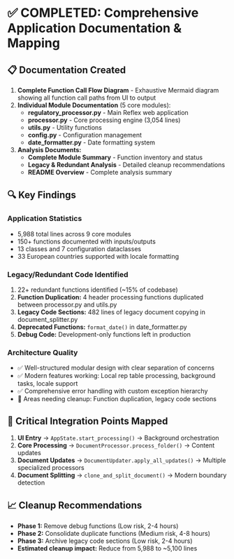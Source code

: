# ✅ COMPLETED: Comprehensive Application Documentation & Mapping

## 📋 Documentation Created

1. **Complete Function Call Flow Diagram** - Exhaustive Mermaid diagram showing all function call paths from UI to output
2. **Individual Module Documentation** (5 core modules):
   - **regulatory_processor.py** - Main Reflex web application
   - **processor.py** - Core processing engine (3,054 lines)
   - **utils.py** - Utility functions
   - **config.py** - Configuration management
   - **date_formatter.py** - Date formatting system
3. **Analysis Documents:**
   - **Complete Module Summary** - Function inventory and status
   - **Legacy & Redundant Analysis** - Detailed cleanup recommendations
   - **README Overview** - Complete analysis summary

## 🔍 Key Findings

### Application Statistics
- 5,988 total lines across 9 core modules
- 150+ functions documented with inputs/outputs
- 13 classes and 7 configuration dataclasses
- 33 European countries supported with locale formatting

### Legacy/Redundant Code Identified
1. 22+ redundant functions identified (~15% of codebase)
2. **Function Duplication:** 4 header processing functions duplicated between processor.py and utils.py
3. **Legacy Code Sections:** 482 lines of legacy document copying in document_splitter.py
4. **Deprecated Functions:** `format_date()` in date_formatter.py
5. **Debug Code:** Development-only functions left in production

### Architecture Quality
- ✅ Well-structured modular design with clear separation of concerns
- ✅ Modern features working: Local rep table processing, background tasks, locale support
- ✅ Comprehensive error handling with custom exception hierarchy
- 🔧 Areas needing cleanup: Function duplication, legacy code sections

## 🎯 Critical Integration Points Mapped

1. **UI Entry** → `AppState.start_processing()` → Background orchestration
2. **Core Processing** → `DocumentProcessor.process_folder()` → Content updates
3. **Document Updates** → `DocumentUpdater.apply_all_updates()` → Multiple specialized processors
4. **Document Splitting** → `clone_and_split_document()` → Modern boundary detection

## 📈 Cleanup Recommendations

- **Phase 1:** Remove debug functions (Low risk, 2-4 hours)
- **Phase 2:** Consolidate duplicate functions (Medium risk, 4-8 hours)
- **Phase 3:** Archive legacy code sections (Low risk, 2-4 hours)
- **Estimated cleanup impact:** Reduce from 5,988 to ~5,100 lines